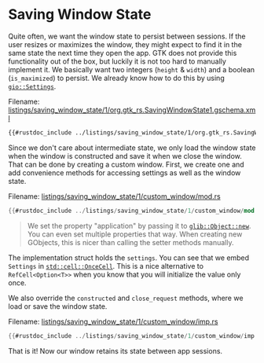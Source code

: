 # Saving Window State

Quite often, we want the window state to persist between sessions.
If the user resizes or maximizes the window, they might expect to find it in the same state the next time they open the app.
GTK does not provide this functionality out of the box, but luckily it is not too hard to manually implement it.
We basically want two integers (`height` & `width`) and a boolean (`is_maximized`) to persist.
We already know how to do this by using [`gio::Settings`](https://gtk-rs.org/gtk-rs-core/stable/latest/docs/gio/struct.Settings.html).

Filename: <a class=file-link href="https://github.com/gtk-rs/gtk4-rs/blob/master/book/listings/saving_window_state/1/org.gtk_rs.SavingWindowState1.gschema.xml">listings/saving_window_state/1/org.gtk_rs.SavingWindowState1.gschema.xml</a>

```xml
{{#rustdoc_include ../listings/saving_window_state/1/org.gtk_rs.SavingWindowState1.gschema.xml}}
```

Since we don't care about intermediate state, we only load the window state when the window is constructed and save it when we close the window.
That can be done by creating a custom window.
First, we create one and add convenience methods for accessing settings as well as the window state.

Filename: <a class=file-link href="https://github.com/gtk-rs/gtk4-rs/blob/master/book/listings/saving_window_state/1/custom_window/mod.rs">listings/saving_window_state/1/custom_window/mod.rs</a>

```rust ,no_run,noplayground
{{#rustdoc_include ../listings/saving_window_state/1/custom_window/mod.rs:mod}}
```

> We set the property "application" by passing it to [`glib::Object::new`](https://gtk-rs.org/gtk-rs-core/stable/latest/docs/glib/object/struct.Object.html#method.new).
> You can even set multiple properties that way.
> When creating new GObjects, this is nicer than calling the setter methods manually.

The implementation struct holds the `settings`.
You can see that we embed `Settings` in [`std::cell::OnceCell`](https://doc.rust-lang.org/std/cell/struct.OnceCell.html).
This is a nice alternative to `RefCell<Option<T>>` when you know that you will initialize the value only once. 

We also override the `constructed` and `close_request` methods, where we load or save the window state. 

Filename: <a class=file-link href="https://github.com/gtk-rs/gtk4-rs/blob/master/book/listings/saving_window_state/1/custom_window/imp.rs">listings/saving_window_state/1/custom_window/imp.rs</a>

```rust ,no_run,noplayground
{{#rustdoc_include ../listings/saving_window_state/1/custom_window/imp.rs:imp}}
```

That is it!
Now our window retains its state between app sessions.
